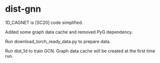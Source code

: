 # dist-gnn


1D_CAGNET is [SC20] code simplified.

Added some graph data cache and removed PyG dependency. 

Run download_torch_ready_data.py to prepare data.

Run dist_1d to train GCN. Graph data cache will be created at the first time run. 
